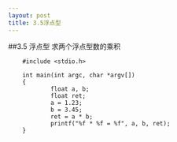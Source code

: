 ```yaml
---
layout: post
title: 3.5浮点型
---
```


##3.5 浮点型
求两个浮点型数的乘积

        #include <stdio.h>

        int main(int argc, char *argv[])
        {
                float a, b;
                float ret;
                a = 1.23;
                b = 3.45;
                ret = a * b;
                printf("%f * %f = %f", a, b, ret);
        }
